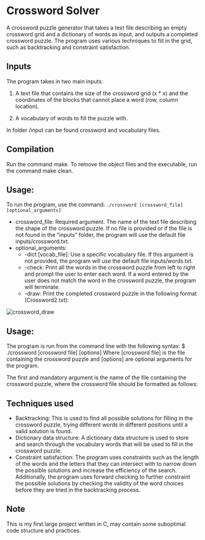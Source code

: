# Crossword Solver
A crossword puzzle generator that takes a text file describing an empty crossword grid and a dictionary of words as input, and outputs a completed crossword puzzle. The program uses various techniques to fill in the grid, such as backtracking and constraint satisfaction.


## Inputs
The program takes in two main inputs:

1. A text file that contains the size of the crossword grid (x * x) and the coordinates of the blocks that cannot place a word (row, column location). 

2. A vocabulary of words to fill the puzzle with. 

In folder /input can be found crossword and vocabulary files.

## Compilation

Run the command make. To remove the object files and the executable, run the command make clean.

## Usage:

To run the program, use the command:
`./crossword [crossword_file] [optional_arguments]`

* crossword_file: Required argument. The name of the text file describing the shape of the crossword puzzle. If no file is provided or if the file is not found in the "inputs" folder, the program will use the default file inputs/crossword.txt.
* optional_arguments:
  * -dict [vocab_file]: Use a specific vocabulary file. If this argument is not provided, the program will use the default file inputs/words.txt.
  * -check: Print all the words in the crossword puzzle from left to right and prompt the user to enter each word. If a word entered by the user does not match the word in the crossword puzzle, the program will terminate.
  * -draw: Print the completed crossword puzzle in the following format (Crossword2.txt):

![crossword_draw](https://user-images.githubusercontent.com/34860262/215159589-30a97057-69ef-4763-b5c5-837af515eb5a.jpg)

## Usage:

The program is run from the command line with the following syntax:
$ ./crossword [crossword file] [options]
Where [crossword file] is the file containing the crossword puzzle and [options] are optional arguments for the program.

The first and mandatory argument is the name of the file containing the crossword puzzle, where the crossword file should be formatted as follows:

## Techniques used

* Backtracking: This is used to find all possible solutions for filling in the crossword puzzle, trying different words in different positions until a valid solution is found.
* Dictionary data structure: A dictionary data structure is used to store and search through the vocabulary words that will be used to fill in the crossword puzzle.
* Constraint satisfaction: The program uses constraints such as the length of the words and the letters that they can intersect with to narrow down the possible solutions and increase the efficiency of the search. Additionally, the program uses forward checking to further constraint the possible solutions by checking the validity of the word choices before they are tried in the backtracking process.

## Note
This is my first large project written in C, may contain some suboptimal code structure and practices.
